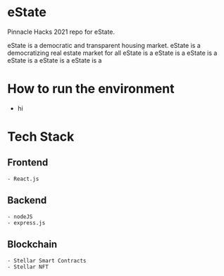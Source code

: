 # eState
Pinnacle Hacks 2021 repo for eState.

eState is a democratic and transparent housing market.
eState is a democratizing real estate market for all
eState is a 
eState is a 
eState is a 
eState is a 
eState is a 
eState is a 

# How to run the environment
- hi

# Tech Stack
  ## Frontend
    - React.js

  ## Backend
    - nodeJS
    - express.js

  ## Blockchain
    - Stellar Smart Contracts
    - Stellar NFT
